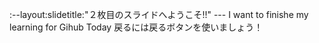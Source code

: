 :--layout:slidetitle:"２枚目のスライドへようこそ!!"
--- I want to finishe my learning for Gihub Today 戻るには戻るボタンを使いましょう！
